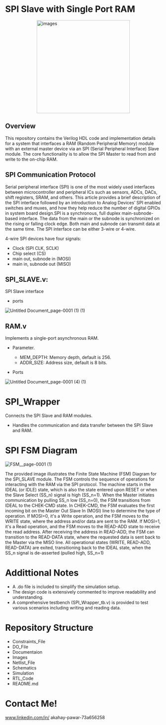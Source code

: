 # SPI Slave with Single Port RAM

<img class="center" src="https://github.com/user-attachments/assets/7f525bb0-0297-4761-89ac-abb6bc53e180" alt="images" width="300" height="300" style="display: block; margin: 0 auto;">

## Overview 

This repository contains the Verilog HDL code and implementation details for a system that interfaces a RAM (Random Peripheral Memory) module with an external master device via an
SPI (Serial Peripheral Interface) Slave module. The core functionality is to allow the SPI Master to read from and write to the on-chip RAM.

## SPI Communication Protocol
Serial peripheral interface (SPI) is one of the most widely used interfaces between microcontroller and peripheral ICs such as sensors, ADCs, DACs, shift registers, SRAM, and others. This article provides a brief description of the SPI interface followed by an introduction to Analog Devices’ SPI enabled switches and muxes, and how they help reduce the number of digital GPIOs in system board design.SPI is a synchronous, full duplex main-subnode-based interface. The data from the main or the subnode is synchronized on the rising or falling clock edge. Both main and subnode can transmit data at the same time. The SPI interface can be either 3-wire or 4-wire. 

4-wire SPI devices have four signals:

- Clock (SPI CLK, SCLK)
- Chip select (CS)
- main out, subnode in (MOSI)
- main in, subnode out (MISO)

## SPI_SLAVE.v: 
SPI Slave interface
- ports

![Untitled Document_page-0001 (1) (1)](https://github.com/user-attachments/assets/f1af38d3-a52d-4917-b623-b3c29918c631)

## RAM.v
Implements a single-port asynchronous RAM.
* Parameter.
  
   * MEM_DEPTH: Memory depth, default is 256.
   * ADDR_SIZE: Address size, default is 8 bits.


* Ports


![Untitled Document_page-0001 (4) (1)](https://github.com/user-attachments/assets/9de29045-1827-4af0-aa3e-290fa255346a)

# SPI_Wrapper
Connects the SPI Slave and RAM modules.

* Handles the communication and data transfer between the SPI Slave and RAM.

# SPI FSM Diagram


![FSM__page-0001 (1)](https://github.com/user-attachments/assets/48b3fd07-799d-4cdd-8e5b-62510dc279f6)


The provided image illustrates the 
Finite State Machine (FSM) Diagram for the SPI_SLAVE module. The FSM controls the sequence of operations for interacting with the RAM via the SPI protocol. The machine starts in the IDEAL (or IDLE) state, which is also the state entered upon RESET or when the Slave Select (SS_n) signal is high (SS_n=1). When the Master initiates communication by pulling SS_n low (SS_n=0), the FSM transitions from IDEAL to the CHEK-CMD state. In CHEK-CMD, the FSM evaluates the first incoming bit on the Master Out Slave In (MOSI) line to determine the type of operation. If MOSI=0, it's a Write operation, and the FSM moves to the WRITE state, where the address and/or data are sent to the RAM. If MOSI=1, it's a Read operation, and the FSM moves to the READ-ADD state to receive the read address. After receiving the address in READ-ADD, the FSM can transition to the READ-DATA state, where the requested data is sent back to the Master via the MISO line. All operational states (WRITE, READ-ADD, READ-DATA) are exited, transitioning back to the IDEAL state, when the SS_n signal is de-asserted (pulled high, SS_n=1)

# Addittional Notes
* A .do file is included to simplify the simulation setup.
* The design code is extensively commented to improve readability and understanding.
* A comprehensive testbench (SPI_Wrapper_tb.v) is provided to test various scenarios including writing and reading data.
# Repository Structure
* Constraints_File
* DO_File
* Documentaion
* Images
* Netlist_File
* Schematics
* Simulation
* RTL_Code
* README.md
# Contact Me!
www.linkedin.com/in/
akahay-pawar-73a656258










